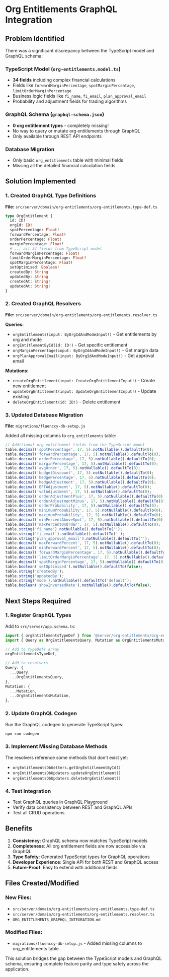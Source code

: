 # Org Entitlements GraphQL Integration

## Problem Identified

There was a significant discrepancy between the TypeScript model and GraphQL schema:

### TypeScript Model (`org-entitlements.model.ts`)
- **34 fields** including complex financial calculations
- Fields like `forwardMarginPercentage`, `spotMarginPercentage`, `limitOrderMarginPercentage`
- Business logic fields like `fi_name`, `fi_email`, `plan_approval_email`
- Probability and adjustment fields for trading algorithms

### GraphQL Schema (`graphql-schema.json`)
- **0 org entitlement types** - completely missing!
- No way to query or mutate org entitlements through GraphQL
- Only available through REST API endpoints

### Database Migration
- Only basic `org_entitlements` table with minimal fields
- Missing all the detailed financial calculation fields

## Solution Implemented

### 1. Created GraphQL Type Definitions
**File:** `src/server/domain/org-entitlements/org-entitlements.type-def.ts`

```graphql
type OrgEntitlement {
  id: ID!
  orgId: ID!
  spotPercentage: Float!
  forwardPercentage: Float!
  orderPercentage: Float!
  marginPercentage: Float!
  # ... all 34 fields from TypeScript model
  forwardMarginPercentage: Float!
  limitOrderMarginPercentage: Float!
  spotMarginPercentage: Float!
  setOptimised: Boolean!
  createdBy: String
  updatedBy: String
  createdAt: String!
  updatedAt: String!
}
```

### 2. Created GraphQL Resolvers
**File:** `src/server/domain/org-entitlements/org-entitlements.resolver.ts`

**Queries:**
- `orgEntitlements(input: ByOrgIdAndModeInput!)` - Get entitlements by org and mode
- `orgEntitlementById(id: ID!)` - Get specific entitlement
- `orgMarginPercentage(input: ByOrgIdAndModeInput!)` - Get margin data
- `orgPlanApprovalEmail(input: ByOrgIdAndModeInput!)` - Get approval email

**Mutations:**
- `createOrgEntitlement(input: CreateOrgEntitlementInput!)` - Create new entitlement
- `updateOrgEntitlement(input: UpdateOrgEntitlementInput!)` - Update existing
- `deleteOrgEntitlement(id: ID!)` - Delete entitlement

### 3. Updated Database Migration
**File:** `migrations/fluenccy-db-setup.js`

Added all missing columns to `org_entitlements` table:
```javascript
// Additional org entitlement fields from the TypeScript model
table.decimal('spotPercentage', 17, 5).notNullable().defaultTo(0);
table.decimal('forwardPercentage', 17, 5).notNullable().defaultTo(0);
table.decimal('orderPercentage', 17, 5).notNullable().defaultTo(0);
table.decimal('marginPercentage', 17, 5).notNullable().defaultTo(0);
table.decimal('avgOrder', 17, 5).notNullable().defaultTo(0);
table.decimal('budgetDiscount', 17, 5).notNullable().defaultTo(0);
table.decimal('hedgePercentage', 17, 5).notNullable().defaultTo(0);
table.decimal('hedgeAdjustment', 17, 5).notNullable().defaultTo(0);
table.decimal('EFTAdjustment', 17, 5).notNullable().defaultTo(0);
table.decimal('volAdjustment', 17, 5).notNullable().defaultTo(0);
table.decimal('orderAdjustmentPlus', 17, 5).notNullable().defaultTo(0);
table.decimal('orderAdjustmentMinus', 17, 5).notNullable().defaultTo(0);
table.decimal('orderProbability', 17, 5).notNullable().defaultTo(0);
table.decimal('minimumProbability', 17, 5).notNullable().defaultTo(0);
table.decimal('maximumProbability', 17, 5).notNullable().defaultTo(0);
table.decimal('minPercentAboveSpot', 17, 5).notNullable().defaultTo(0);
table.decimal('maxPercentOnOrder', 17, 5).notNullable().defaultTo(0);
table.string('fi_name').notNullable().defaultTo('');
table.string('fi_email').notNullable().defaultTo('');
table.string('plan_approval_email').notNullable().defaultTo('');
table.decimal('maxForwardPercent', 17, 5).notNullable().defaultTo(0);
table.decimal('minForwardPercent', 17, 5).notNullable().defaultTo(0);
table.decimal('forwardMarginPercentage', 17, 5).notNullable().defaultTo(0);
table.decimal('limitOrderMarginPercentage', 17, 5).notNullable().defaultTo(0);
table.decimal('spotMarginPercentage', 17, 5).notNullable().defaultTo(0);
table.boolean('setOptimised').notNullable().defaultTo(false);
table.string('createdBy');
table.string('updatedBy');
table.string('mode').notNullable().defaultTo('default');
table.boolean('showInversedRate').notNullable().defaultTo(false);
```

## Next Steps Required

### 1. Register GraphQL Types
Add to `src/server/app.schema.ts`:
```typescript
import { orgEntitlementsTypeDef } from '@server/org-entitlements/org-entitlements.type-def';
import { Query as OrgEntitlementsQuery, Mutation as OrgEntitlementsMutation } from '@server/org-entitlements/org-entitlements.resolver';

// Add to typeDefs array
orgEntitlementsTypeDef,

// Add to resolvers
Query: {
  ...Query,
  ...OrgEntitlementsQuery,
},
Mutation: {
  ...Mutation,
  ...OrgEntitlementsMutation,
},
```

### 2. Update GraphQL Codegen
Run the GraphQL codegen to generate TypeScript types:
```bash
npm run codegen
```

### 3. Implement Missing Database Methods
The resolvers reference some methods that don't exist yet:
- `orgEntitlementsDbGetters.getOrgEntitlementById()`
- `orgEntitlementsDbUpdaters.updateOrgEntitlement()`
- `orgEntitlementsDbUpdaters.deleteOrgEntitlement()`

### 4. Test Integration
- Test GraphQL queries in GraphQL Playground
- Verify data consistency between REST and GraphQL APIs
- Test all CRUD operations

## Benefits

1. **Consistency**: GraphQL schema now matches TypeScript models
2. **Completeness**: All org entitlement fields are now accessible via GraphQL
3. **Type Safety**: Generated TypeScript types for GraphQL operations
4. **Developer Experience**: Single API for both REST and GraphQL access
5. **Future-Proof**: Easy to extend with additional fields

## Files Created/Modified

### New Files:
- `src/server/domain/org-entitlements/org-entitlements.type-def.ts`
- `src/server/domain/org-entitlements/org-entitlements.resolver.ts`
- `ORG_ENTITLEMENTS_GRAPHQL_INTEGRATION.md`

### Modified Files:
- `migrations/fluenccy-db-setup.js` - Added missing columns to org_entitlements table

This solution bridges the gap between the TypeScript models and GraphQL schema, ensuring complete feature parity and type safety across the application.
